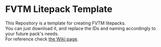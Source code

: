 # FVTM Litepack Template


This Repository is a template for creating FVTM litepacks.    
You can just download it, and replace the IDs and naming accordingly to your future pack's needs.    
For reference check [the Wiki page](https://fexcraft.net/wiki/mod/fvtm/create-litepack).

